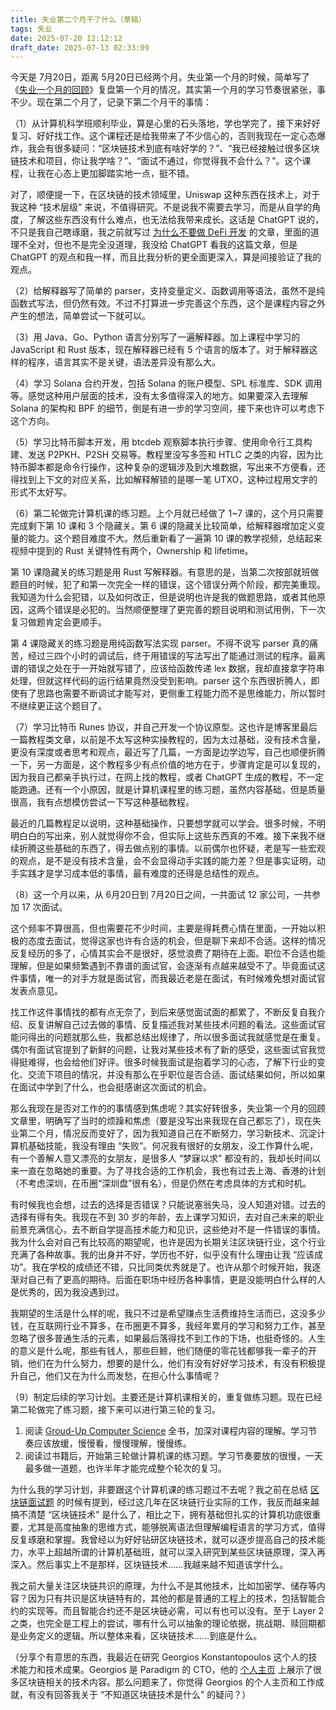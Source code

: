 ```yaml
---
title: 失业第二个月干了什么（草稿）
tags: 失业
date: 2025-07-20 12:12:12
draft_date: 2025-07-13 02:33:09
---
```


今天是 7月20日，距离 5月20日已经两个月。失业第一个月的时候，简单写了《[失业一个月的回顾](/2025/06/20/失业一个月的回顾/)》复盘第一个月的情况，其实第一个月的学习节奏很紧张，事不少。现在第二个月了，记录下第二个月干的事情：

（1）从计算机科学班顺利毕业，算是心里的石头落地，学也学完了，接下来好好复习、好好找工作。这个课程还是给我带来了不少信心的，否则我现在一定心态爆炸，我会有很多疑问：“区块链技术到底有啥好学的？”、“我已经接触过很多区块链技术和项目，你让我学啥？”、“面试不通过，你觉得我不会什么？”。这个课程，让我在心态上更加脚踏实地一点，挺不错。

对了，顺便提一下，在区块链的技术领域里，Uniswap 这种东西在技术上，对于我这种 “技术层级” 来说，不值得研究。不是说我不需要去学习，而是从自学的角度，了解这些东西没有什么难点，也无法给我带来成长。这话是 ChatGPT 说的，不只是我自己瞎琢磨，我之前就写过 [为什么不要做 DeFi 开发](/2024/09/11/为什么不要做智能合约开发和DeFi开发/) 的文章，里面的道理不全对，但也不是完全没道理，我没给 ChatGPT 看我的这篇文章，但是 ChatGPT 的观点和我一样，而且比我分析的更全面更深入，算是间接验证了我的观点。

（2）给解释器写了简单的 parser，支持变量定义、函数调用等语法，虽然不是纯函数式写法，但仍然有效。不过不打算进一步完善这个东西，这个是课程内容之外产生的想法，简单尝试一下就可以。

（3）用 Java、Go、Python 语言分别写了一遍解释器。加上课程中学习的 JavaScript 和 Rust 版本，现在解释器已经有 5 个语言的版本了。对于解释器这样的程序，语言其实不是关键，语法差异没有那么大。

（4）学习 Solana 合约开发，包括 Solana 的账户模型、SPL 标准库、SDK 调用等。感觉这种用户层面的技术，没有太多值得深入的地方。如果要深入去理解 Solana 的架构和 BPF 的细节，倒是有进一步的学习空间，接下来也许可以考虑下这个方向。

（5）学习比特币脚本开发，用 btcdeb 观察脚本执行步骤、使用命令行工具构建、发送 P2PKH、P2SH 交易等。教程里没写多签和 HTLC 之类的内容，因为比特币脚本都是命令行操作，这种复杂的逻辑涉及到大堆数据，写出来不方便看，还得找到上下文的对应关系，比如解释解锁的是哪一笔 UTXO，这种过程用文字的形式不太好写。

（6）第二轮做完计算机课的练习题。上个月就已经做了 1~7 课的，这个月只需要完成剩下第 10 课和 3 个隐藏关。第 6 课的隐藏关比较简单，给解释器增加定义变量的能力。这个题目难度不大。然后重新看了一遍第 10 课的教学视频，总结起来视频中提到的 Rust 关键特性有两个，Ownership 和 lifetime。

第 10 课隐藏关的练习题是用 Rust 写解释器。有意思的是，当第二次按部就班做题目的时候，犯了和第一次完全一样的错误，这个错误分两个阶段，都完美重现。我知道为什么会犯错，以及如何改正，但是说明也许是我的做题思路，或者其他原因，这两个错误是必犯的。当然顺便整理了更完善的题目说明和测试用例，下一次复习做题肯定会更顺手。

第 4 课隐藏关的练习题是用纯函数写法实现 parser。不得不说写 parser 真的痛苦，经过三四个小时的调试后，终于用错误的写法写出了能通过测试的程序。最离谱的错误之处在于一开始就写错了，应该给函数传递 lex 数据，我却直接拿字符串处理，但就这样代码的运行结果竟然没受到影响。parser 这个东西很折腾人，即使有了思路也需要不断调试才能写对，更侧重工程能力而不是思维能力，所以暂时不继续更正这个题目了。

（7）学习比特币 Runes 协议，并自己开发一个协议原型。这也许是博客里最后一篇教程类文章，以前是不太写这种实操教程的，因为太过基础，没有技术含量，更没有深度或者思考和观点，最近写了几篇，一方面是边学边写，自己也顺便折腾一下，另一方面是，这个教程多少有点价值的地方在于，步骤肯定是可以复现的，因为我自己都亲手执行过，在网上找的教程，或者 ChatGPT 生成的教程，不一定能跑通。还有一个小原因，就是计算机课程里的练习题，虽然内容基础，但是质量很高，我有点想模仿尝试一下写这种基础教程。

最近的几篇教程足以说明，这种基础操作，只要想学就可以学会。很多时候，不明明白白的写出来，别人就觉得你不会，但实际上这些东西真的不难。接下来我不继续折腾这些基础的东西了，得去做点别的事情。以前偶尔也怀疑，老是写一些宏观的观点，是不是没有技术含量，会不会显得动手实践的能力差？但是事实证明，动手实践才是学习成本低的事情，最有难度的还得是总结性的观点。

（8）这一个月以来，从 6月20日到 7月20日之间，一共面试 12 家公司，一共参加 17 次面试。

这个频率不算很高，但也需要花不少时间，主要是得耗费心情在里面，一开始以积极的态度去面试，觉得这家也许有合适的机会，但是聊下来却不合适。这样的情况反复经历的多了，心情其实会不是很好，感觉浪费了期待在上面。职位不合适也能理解，但是如果频繁遇到不靠谱的面试官，会逐渐有点越来越受不了。毕竟面试这件事情，唯一的对手方就是面试官，而我最近老是在面试，有时候难免想对面试官发表点意见。

找工作这件事情找的都有点无奈了，到后来感觉面试面的都累了，不断反复自我介绍、反复讲解自己过去做的事情、反复描述我对某些技术问题的看法。这些面试官能问得出的问题就那么些，我都总结出规律了，所以很多面试我就感觉是在重复。偶尔有面试官提到了新鲜的问题，让我对某些技术有了新的感受，这些面试官我觉得挺难得，也会给他们好评。很多时候我面试是抱着学习的心态，了解下行业的变化、交流下项目的情况，并没有那么在乎职位是否合适、面试结果如何，所以如果在面试中学到了什么，也会挺感谢这次面试的机会。

那么我现在是否对工作的的事情感到焦虑呢？其实好转很多，失业第一个月的回顾文章里，明确写了当时的烦躁和焦虑（要是没写出来我现在自己都忘了），现在失业第二个月，情况反而变好了，因为我知道自己在不断努力，学习新技术、沉淀计算机基础技能，我没有理由 “失败”。何况我有很好的女朋友，没工作算什么呢，有一个善解人意又漂亮的女朋友，是很多人 “梦寐以求” 都没有的，我却长时间以来一直在忽略她的重要。为了寻找合适的工作机会，我也有过去上海、香港的计划（不考虑深圳，在币圈“深圳盘”很有名），但是仍然在考虑具体的方式和时机。

有时候我也会想，过去的选择是否错误？只能说塞翁失马，没人知道对错。过去的选择有得有失。我现在不到 30 岁的年龄，去上课学习知识，去对自己未来的职业前景充满信心，去不断自学提高技术能力和见识，这些绝对不是一件错误的事情。我为什么会对自己有比较高的期望呢，也许是因为长期关注区块链行业，这个行业充满了各种故事。我的出身并不好，学历也不好，似乎没有什么理由让我 “应该成功”。我在学校的成绩还不错，只比同类优秀就是了。也许从那个时候开始，我逐渐对自己有了更高的期待。后面在职场中经历各种事情，更是没能明白什么样的人是优秀的，因为我没遇到过。

我期望的生活是什么样的呢，我只不过是希望赚点生活费维持生活而已，这没多少钱，在互联网行业不算多，在币圈更不算多，我经年累月的学习和努力工作，甚至忽略了很多普通生活的元素，如果最后落得找不到工作的下场，也挺奇怪的。人生的意义是什么呢，那些有钱人，那些巨鲸，他们随便的零花钱都够我一辈子的开销，他们在为什么努力，想要的是什么，他们有没有好好学习技术，有没有积极提升自己，他们又在为什么而发愁，在担心什么事情呢？

（9）制定后续的学习计划。主要还是计算机课相关的，重复做练习题。现在已经第二轮做完了练习题，接下来可以进行第三轮的复习。
  1. 阅读 [Groud-Up Computer Science](https://www.yinwang.org/blog-cn/2021/05/11/gucs-sample) 全书，加深对课程内容的理解。学习节奏应该放缓，慢慢看，慢慢理解，慢慢练。
  2. 阅读过书籍后，开始第三轮做计算机课的练习题。学习节奏要放的很慢，一天最多做一道题，也许半年才能完成整个轮次的复习。

为什么我的学习计划，非要跟这个计算机课的练习题过不去呢？我之前在总结 [区块链面试题](/2025/07/06/区块链技术面试题（2025年版）/) 的时候有提到，经过这几年在区块链行业实际的工作，我反而越来越搞不清楚 “区块链技术” 是什么了，相比之下，拥有基础但扎实的计算机功底很重要，尤其是高度抽象的思维方式，能够脱离语法但理解编程语言的学习方式，值得反复琢磨和掌握。我曾经以为好好钻研区块链技术，就可以逐步提高自己的技术能力，水平上超越所谓的计算机基础班，就可以深入研究到某些区块链原理，深入再深入。然后事实上不是那样，区块链技术……我越来越不知道该学什么。

我之前大量关注区块链共识的原理，为什么不是其他技术，比如加密学、储存等内容？因为只有共识是区块链特有的，其他的都是普通的工程上的技术，包括智能合约的实现等。而且智能合约还不是区块链必需，可以有也可以没有。至于 Layer 2 之类，也完全是工程上的尝试，哪有什么可以抽象的理论依据，挑战期、赎回期都是业务定义的逻辑。所以整体来看，区块链技术……到底是什么。

（分享个有意思的东西，我最近在研究 Georgios Konstantopoulos 这个人的技术能力和技术成果。Georgios 是 Paradigm 的 CTO，他的 [个人主页](https://www.gakonst.com/) 上展示了很多区块链相关的技术内容。那么问题来了，你觉得 Georgios 的个人主页和工作成就，有没有回答我关于 “不知道区块链技术是什么” 的疑问？）

